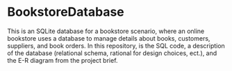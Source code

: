 # BookstoreDatabase
This is an SQLite database for a bookstore scenario, where an online bookstore uses a database to manage details about books, customers, suppliers, and book orders. In this repository, is the SQL code, a description of the database (relational schema, rational for design choices, ect.), and the E-R diagram from the project brief. 
